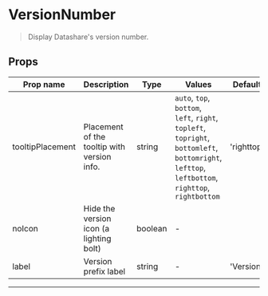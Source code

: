 # VersionNumber

> Display Datashare's version number.

## Props

| Prop name        | Description                                 | Type    | Values                                                                                                                                           | Default    |
| ---------------- | ------------------------------------------- | ------- | ------------------------------------------------------------------------------------------------------------------------------------------------ | ---------- |
| tooltipPlacement | Placement of the tooltip with version info. | string  | `auto`, `top`, `bottom`, `left`, `right`, `topleft`, `topright`, `bottomleft`, `bottomright`, `lefttop`, `leftbottom`, `righttop`, `rightbottom` | 'righttop' |
| noIcon           | Hide the version icon (a lighting bolt)     | boolean | -                                                                                                                                                |            |
| label            | Version prefix label                        | string  | -                                                                                                                                                | 'Version'  |

---
